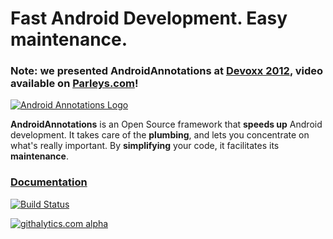 # Fast Android Development. Easy maintenance.

### Note: we presented AndroidAnnotations at [Devoxx 2012](http://devoxx.com/display/DV12/Android+DDD+%28Diet+Driven+Development%29%21), video available on [Parleys.com](http://www.parleys.com/#st=5&id=3550)!

[![Android Annotations Logo](https://github.com/excilys/androidannotations/wiki/img/aa-logo.png)](https://github.com/excilys/androidannotations/wiki/Home) 

**AndroidAnnotations** is an Open Source framework that **speeds up** Android development.
It takes care of the **plumbing**, and lets you concentrate on what's really important. By **simplifying** your code, it facilitates its **maintenance**.

### [**Documentation**](https://github.com/excilys/androidannotations/wiki/Home)

[![Build Status](https://travis-ci.org/excilys/androidannotations.svg?branch=develop)](https://travis-ci.org/excilys/androidannotations)

[![githalytics.com alpha](https://cruel-carlota.pagodabox.com/a2b0e064a3f1d4fb3d5406cc596797f2 "githalytics.com")](http://githalytics.com/excilys/androidannotations)
